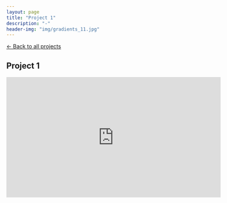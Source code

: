 ```yaml
---
layout: page
title: "Project 1"
description: "-"
header-img: "img/gradients_11.jpg"
---
```


[← Back to all projects](https://laisdallemulle.github.io/projects/)

<h2>Project 1</h2>

<iframe width="560" height="315" src="https://www.youtube.com/embed/CEp_C5dlCbg" title="YouTube video player" frameborder="0" allow="accelerometer; autoplay; clipboard-write; encrypted-media; gyroscope; picture-in-picture; web-share" allowfullscreen></iframe>


